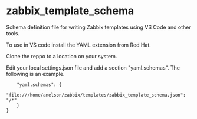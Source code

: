 # zabbix_template_schema
Schema definition file for writing Zabbix templates using VS Code and other tools.

To use in VS code install the YAML extension from Red Hat.

Clone the reppo to a location on your system.

Edit your local settings.json file and add a section "yaml.schemas". The following is an example.

````
    "yaml.schemas": {
        "file:///home/anelson/zabbix/templates/zabbix_template_schema.json": "/*"
    }
}
````
